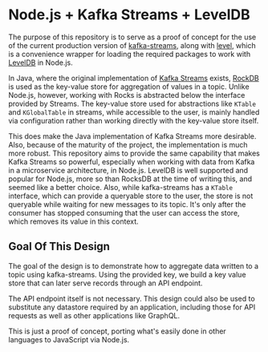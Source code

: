 # Node.js + Kafka Streams + LevelDB

The purpose of this repository is to serve as a proof of concept for the use of
the current production version of [kafka-streams](https://www.npmjs.com/package/kafka-streams),
along with [level](https://www.npmjs.com/package/level), which is a convenience
wrapper for loading the required packages to work with [LevelDB](https://github.com/google/leveldb)
in Node.js.

In Java, where the original implementation of [Kafka Streams](https://kafka.apache.org/documentation/streams/)
exists, [RockDB](https://rocksdb.org/) is used as the key-value store for
aggregation of values in a topic.  Unlike Node.js, however, working with Rocks
is abstracted below the interface provided by Streams.  The key-value store
used for abstractions like `KTable` and `KGlobalTable` in streams, while
accessible to the user, is mainly handled via configuration rather than working
directly with the key-value store itself.

This does make the Java implementation of Kafka Streams more desirable.  Also,
because of the maturity of the project, the implementation is much more robust.
This repository aims to provide the same capability that makes Kafka Streams so
powerful, especially when working with data from Kafka in a microservice
architecture, in Node.js.  LevelDB is well supported and popular for Node.js,
more so than RocksDB at the time of writing this, and seemed like a better
choice.  Also, while kafka-streams has a `KTable` interface, which can provide
a queryable store to the user, the store is not queryable while waiting for new
messages to its topic.  It's only after the consumer has stopped consuming that
the user can access the store, which removes its value in this context.

## Goal Of This Design

The goal of the design is to demonstrate how to aggregate data written to a
topic using kafka-streams.  Using the provided key, we build a key value
store that can later serve records through an API endpoint.

The API endpoint itself is not necessary.  This design could also be used to
substitute any datastore required by an application, including those for API
requests as well as other applications like GraphQL.

This is just a proof of concept, porting what's easily done in other languages
to JavaScript via Node.js.
